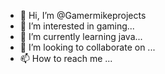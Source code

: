 - 👋 Hi, I’m @Gamermikeprojects
- 👀 I’m interested in gaming...
- 🌱 I’m currently learning java...
- 💞️ I’m looking to collaborate on ...
- 📫 How to reach me ...

<!---
Gamermikeprojects/Gamermikeprojects is a ✨ special ✨ repository because its `README.md` (this file) appears on your GitHub profile.
You can click the Preview link to take a look at your changes.
--->
